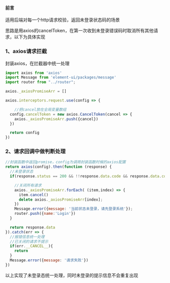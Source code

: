 #### 前言

适用后端对每一个http请求校验，返回未登录状态码的场景

思路是用axios的cancelToken，在第一次收到未登录错误码时取消所有其他请求，以下为具体实现

### 1、axios请求拦截

封装axios，在拦截器中统一处理
```js
import axios from 'axios'
import Message from 'element-ui/packages/message'
import router from "../router";

axios._axiosPromiseArr = []

axios.interceptors.request.use(config => {

    //把cancel放在全局变量数组
  config.cancelToken = new axios.CancelToken(cancel => {
    axios._axiosPromiseArr.push({cancel})
  })

  return config
})
```

### 2、请求回调中做判断处理

```js
//封装函数中返回promise，config为调用封装函数时候的axios配置
return axios(config).then(function (response) {
  //未登录状态
  if(response.status == 200 && !!response.data.code && response.data.code == 203){

    //关闭所有请求
    axios._axiosPromiseArr.forEach( (item,index) => {
      item.cancel()
      delete axios._axiosPromiseArr[index];
    })
    Message.error({message: '当前状态未登录，请先登录系统'});
    router.push({name:'Login'})
  }

  return response.data
}).catch(err => {
  //报错信息统一处理
  //已关闭的请求不提示
  if(err.__CANCEL__){
    return
  }
  Message.error({message: '请求失败'})
})
```

以上实现了未登录态统一处理，同时未登录的提示信息不会重复出现

